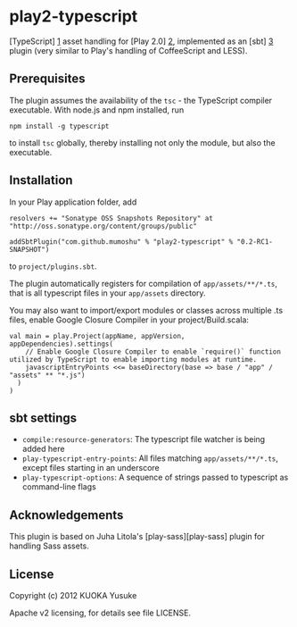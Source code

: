 play2-typescript
===========

[TypeScript] [1] asset handling for [Play 2.0] [2], implemented as an [sbt] [3]
plugin (very similar to Play's handling of CoffeeScript and LESS).

Prerequisites
-------------

The plugin assumes the availability of the `tsc` -  the TypeScript compiler executable. With
node.js and npm installed, run

    npm install -g typescript

to install `tsc` globally, thereby installing not only the module, but also the executable.

Installation
------------

In your Play application folder, add

    resolvers += "Sonatype OSS Snapshots Repository" at "http://oss.sonatype.org/content/groups/public"

    addSbtPlugin("com.github.mumoshu" % "play2-typescript" % "0.2-RC1-SNAPSHOT")

to `project/plugins.sbt`.

The plugin automatically registers for compilation of `app/assets/**/*.ts`, that is all typescript files in your `app/assets` directory.

You may also want to import/export modules or classes across multiple .ts files, enable Google Closure Compiler in your project/Build.scala:

```
val main = play.Project(appName, appVersion, appDependencies).settings(
    // Enable Google Closure Compiler to enable `require()` function utilized by TypeScript to enable importing modules at runtime.
    javascriptEntryPoints <<= baseDirectory(base => base / "app" / "assets" ** "*.js")
  )
)
```

sbt settings
------------

  - `compile:resource-generators`: The typescript file watcher is being added here
  - `play-typescript-entry-points`: All files matching `app/assets/**/*.ts`, except files starting in an underscore
  - `play-typescript-options`: A sequence of strings passed to typescript as command-line flags

Acknowledgements
----------------

This plugin is based on Juha Litola's [play-sass][play-sass] plugin for handling Sass assets.

License
-------

Copyright (c) 2012 KUOKA Yusuke

Apache v2 licensing, for details see file LICENSE.

[1]: http://www.typescriptlang.org/
[2]: http://www.playframework.org/
[3]: https://github.com/harrah/xsbt
